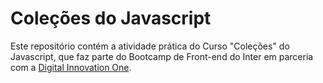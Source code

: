 # Coleções do Javascript

Este repositório contém a atividade prática do Curso "Coleções" do Javascript, que faz parte do Bootcamp de Front-end do Inter em parceria com a [Digital Innovation One](https://digitalinnovation.one/).
